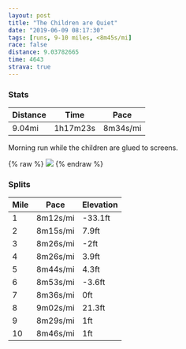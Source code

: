 ```yaml
---
layout: post
title: "The Children are Quiet"
date: "2019-06-09 08:17:30"
tags: [runs, 9-10 miles, <8m45s/mi]
race: false
distance: 9.03782665
time: 4643
strava: true
---
```


### Stats

| Distance | Time | Pace |
|----------|------|------|
|9.04mi|1h17m23s|8m34s/mi|

Morning run while the children are glued to screens.

{% raw %}
<img src='https://maps.googleapis.com/maps/api/staticmap?maptype=roadmap&path=enc:utrwFnhqbMFSBkAMs@wCgCeAwAiAg@GMCs@Fg@fAaEr@{ANs@I_@q@{@oBqAM_@@c@hAcCPu@\_A`@u@r@eDb@g@Ri@l@cEr@aB`@yAj@wAHi@Eu@FU^Y`AKx@WdCcBt@{@\u@rA{Br@_A|@s@`Aa@fAS`DDzBd@dBn@|AGbAHxC|@fEpCtCjAtCvA|Af@xFf@lKnAnBN`AGdBHjDnAfCrAvDrApC|A|@XbAh@bCp@tDhBjBjA`BnBr@zAp@lCh@rEVnLNrCFrECRKNHXJvACh@_@zBCdAJjDS~CApAJnAPfALTn@\FP?xAKfCRxB_@t@An@Lz@lAdDp@hDAbA\tDBvA\`CGhCZ`BFv@z@nBJbAPj@v@\^b@Xp@D`Al@VtAdBn@fAnBzDFTIt@jA`EhC~Dj@~BjAjAH\HtAAhB`BzCdB`Fb@d@ZGf@FvB|@`@t@p@Fv@dAh@zA@^IhATdA@t@T\Nr@?\O~@Fz@?^a@fAMNW?i@UODm@lBHnBAd@s@nAi@n@]Jy@Ek@Vg@Gc@WQ@m@Vo@r@g@lCFdFI|@UnAc@z@yAxA[r@Qx@[`A[Tg@Dw@OQq@y@iBSSk@Ho@Yu@Kq@fASr@MFo@Y{Dy@qC?uB{@{@My@Au@a@gBGOOIc@AsCYk@oAu@sCgAkAp@k@v@ER@l@EXUp@QPwAYiAc@eAX_@@_Bi@sAOkAVkB]yCIeAOMKCMHgBAeBLq@AkAPaABsBXqBOWk@_@_@?yEs@q@?k@Jw@Gq@OyCoA{COiA?_Fy@gE]{GcAaDYeCGiBBOIUe@USkDSyBYe@Oy@k@k@?uATyBLoCEiASyDSMQGs@m@SiAIo@JqAa@{CGOcCQo@UyAKOYK}@@QGS_@Mc@Aw@J{AW}A@yA`@{BVc@Bk@ScBC}Cc@kHM{@KaBDIp@[RUKy@a@y@Ea@XqAv@sATcA`@aANkBd@uBjBkEn@oCFu@n@wBn@e@?qAXWj@iALsAXm@\wAZY^iAV_@FyA`@kANYn@]JQRaAGmABQ`A}AdA_C^gCVq@Gc@i@gA{@y@Wc@i@MGIE_@mAOi@O]g@I]@y@|@kDs@gAs@y@d@y@TSf@Hb@p@]xAKnA&key=AIzaSyC1MId7bFpkLXNAaYhBSTb8jLyiSqzbDtM&size=800x800&markers=color:yellow|label:S|40.73307,-73.98552&markers=color:green|label:F|40.73352000000007,-73.98564999999999'>
{% endraw %}

### Splits

| Mile | Pace | Elevation |
|------|------|-----------|
|1|8m12s/mi|-33.1ft|
|2|8m15s/mi|7.9ft|
|3|8m26s/mi|-2ft|
|4|8m26s/mi|3.9ft|
|5|8m44s/mi|4.3ft|
|6|8m53s/mi|-3.6ft|
|7|8m36s/mi|0ft|
|8|9m02s/mi|21.3ft|
|9|8m29s/mi|1ft|
|10|8m46s/mi|1ft|
